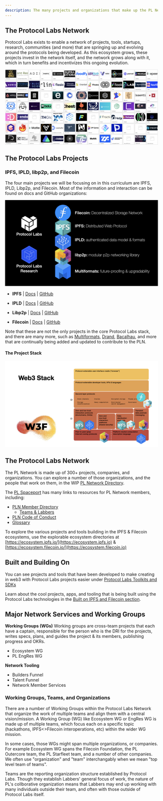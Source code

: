 ```yaml
---
description: The many projects and organizations that make up the PL Network
---
```

 ## The Protocol Labs Network
 Protocol Labs exists to enable a network of projects, tools, startups, research, communities (and more) that are springing up and evolving around the protocols being developed. As this ecosystem grows, these projects invest in the network itself, and the network grows along with it, which in turn benefits and incentivizes this ongoing evolution.

![](<../../.gitbook/assets/image (2).png>)

## The Protocol Labs Projects

### IPFS, IPLD, libp2p, and Filecoin

The four main projects we will be focusing on in this curriculum are IPFS, IPLD, Libp2p, and Filecoin. Most of the information and interaction can be found on docs and GitHub organizations:

![](<../../.gitbook/assets/image (31).png>)

* **IPFS** | [Docs](https://docs.ipfs.io) | [GitHub](https://github.com/ipfs)

* **IPLD** | [Docs](https://ipld.io/docs/) | [GitHub](https://github.com/ipld)

* **Libp2p** | [Docs](https://docs.libp2p.io) | [GitHub](https://github.com/libp2p)

* **Filecoin** | [Docs](https://docs.filecoin.io) | [GitHub](https://github.com/filecoin-project)

Note that these are not the only projects in the core Protocol Labs stack, and there are many more, such as [Multiformats](https://multiformats.io/), [Drand](https://drand.love/), [Bacalhau](https://github.com/filecoin-project/bacalhau), and more that are continually being added and updated to contribute to the PLN.


#### The Project Stack

![Web3 Stack](<../../.gitbook/assets/image (11).png>)

## The Protocol Labs Network

The PL Network is made up of 300+ projects, companies, and organizations. You can explore a number of those organizations, and the people that work on them, in the WIP [PL Network Directory](https://airtable.com/appHT5ErKdHcsFznj/tblceMFkdHORmuzl4/viwRVjfIBeMdEb8jZ?blocks=hide).

The [PL Spaceport](https://protocol.almanac.io/docs/protocol-labs-spaceport-sFKNLxQKYdQOZfLTL4kL9uVha4TdGlYh) has many links to resources for PL Network members, including:

* [PLN Member Directory](https://protocol.almanac.io/docs/pln-member-directory-84TYCGFm9s07JuPfNqpvCXWDLgK1EAhU)
  * [Teams & Labbers](https://airtable.com/shrjVQx04qtYUwvgZ/tblpTKZo66tbYIxH4)
* [PLN Code of Conduct](https://protocol.almanac.io/docs/pln-code-of-conduct-ymBUYyonmhfvizGu6yOpXH1qkuWYce96)
* [Glossary](https://protocol.almanac.io/docs/glossary-ycx3uRbXUM3d7uf1EBz89msUmb1UjzR7)

To explore the various projects and tools building in the IPFS & Filecoin ecosystems, use the explorable ecosystem directories at [https://ecosystem.ipfs.io/](https://ecosystem.ipfs.io) & [https://ecosystem.filecoin.io/](https://ecosystem.filecoin.io)

## Built and Building On

You can see projects and tools that have been developed to make creating in web3 with Protocol Labs projects easier under [Protocol Labs Toolkits and SDKs](https://protocol-labs.gitbook.io/launchpad-curriculum/other-resources/protocol-labs-toolkits-sdks)

Learn about the cool projects, apps, and tooling that is being built using the Protocol Labs technologies in the [Built on IPFS and Filecoin section](https://protocol-labs.gitbook.io/launchpad-curriculum/other-resources/built-on-ipfs-filecoin).

## Major Network Services and Working Groups

**Working Groups (WGs)**
Working groups are cross-team projects that each have a captain, responsible for the person who is the DRI for the projects, writes specs, plans, and guides the project & its members, publishing progress and OKRs.
- Ecosystem WG
- PL EngRes WG

**Network Tooling**
- Builders Funnel
- Talent Funnel
- Network Member Services

### Working Groups, Teams, and Organizations

There are a number of Working Groups within the Protocol Labs Network that organize the work of multiple teams and align them with a central vision/mission. A Working Group (WG) like Ecosystem WG or EngRes WG is made up of multiple teams, which focus each on a specific topic (hackathons, IPFS<>Filecoin interoperations, etc) within the wider WG mission.

In some cases, those WGs might span multiple organizations, or companies. For example Ecosystem WG spans the Filecoin Foundation, the PL Outercore team, the PL Starfleet team, and a number of other companies. We often use "organization" and "team" interchangably when we mean "top level team of teams".

Teams are the reporting organization structure established by Protocol Labs. Though they establish Labbers' general focus of work, the nature of PL's collborative organization means that Labbers may end up working with many individuals outside their team, and often with those outside of Protocol Labs itself.
